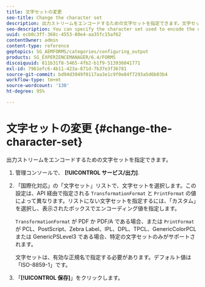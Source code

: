 ```yaml
---
title: 文字セットの変更
seo-title: Change the character set
description: 出力ストリームをエンコードするための文字セットを指定できます。文字セットの変更方法について説明します。
seo-description: You can specify the character set used to encode the output stream. Learn how you can change the character set.
uuid: ecb0c3ff-368c-4553-80e4-aa35fc15af62
contentOwner: admin
content-type: reference
geptopics: SG_AEMFORMS/categories/configuring_output
products: SG_EXPERIENCEMANAGER/6.4/FORMS
discoiquuid: 811b31f8-5465-4fb2-b1f9-513936041771
exl-id: 7961efc6-4b11-423a-871d-7b37e3f36781
source-git-commit: bd94d3949f0117aa3e1c9f0e84f7293a5d6b03b4
workflow-type: tm+mt
source-wordcount: '130'
ht-degree: 95%

---
```


# 文字セットの変更 {#change-the-character-set}

出力ストリームをエンコードするための文字セットを指定できます。

1. 管理コンソールで、 **[!UICONTROL サービス/出力]**.
1. 「国際化対応」の「文字セット」リストで、文字セットを選択します。この設定は、API 経由で指定される `TransformationFormat` と `PrintFormat` の値によって異なります。リストにない文字セットを指定するには、「カスタム」を選択し、表示されたボックスでエンコーディング値を指定します。

   `TransformationFormat` が PDF か PDF/A である場合、または `PrintFormat` が PCL、PostScript、Zebra Label、IPL、DPL、TPCL、GenericColorPCL または GenericPSLevel3 である場合、特定の文字セットのみがサポートされます。

   文字セットは、有効な正規名で指定する必要があります。デフォルト値は「ISO-8859-1」です。

1. 「**[!UICONTROL 保存]**」をクリックします。
